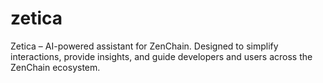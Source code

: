 # zetica
Zetica – AI-powered assistant for ZenChain.   Designed to simplify interactions, provide insights, and guide developers and users across the ZenChain ecosystem.
